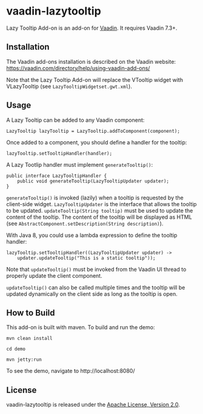# vaadin-lazytooltip

Lazy Tooltip Add-on is an add-on for [Vaadin](https://vaadin.com). It requires Vaadin 7.3+.

## Installation

The Vaadin add-ons installation is described on the Vaadin website: https://vaadin.com/directory/help/using-vaadin-add-ons/

Note that the Lazy Tooltip Add-on will replace the VTooltip widget with VLazyTooltip (see `LazyTooltipWidgetset.gwt.xml`).

## Usage

A Lazy Tooltip can be added to any Vaadin component:

    LazyTooltip lazyTooltip = LazyTooltip.addToComponent(component);

Once added to a component, you should define a handler for the tooltip:

    lazyTooltip.setTooltipHandler(handler);

A Lazy Tootlip handler must implement `generateTooltip()`:

    public interface LazyTooltipHandler {
        public void generateTooltip(LazyTooltipUpdater updater);
    }

`generateTooltip()` is invoked (lazily) when a tooltip is requested by the client-side widget.
`LazyTooltipUpdater` is the interface that allows the tooltip to be updated.
`updateTooltip(String tooltip)` must be used to update the content of the tooltip.
The content of the tooltip will be displayed as HTML (see `AbstractComponent.setDescription(String description)`).

With Java 8, you could use a lambda expression to define the tooltip handler:

    lazyTooltip.setTooltipHandler((LazyTooltipUpdater updater) ->
        updater.updateTooltip("This is a static tooltip"));

Note that `updateTooltip()` must be invoked from the Vaadin UI thread to properly update the client component.

`updateTooltip()` can also be called multiple times and the tooltip will be updated dynamically on the client side as long as the tooltip is open.

## How to Build

This add-on is built with maven. To build and run the demo:

`mvn clean install`

`cd demo`

`mvn jetty:run`

To see the demo, navigate to http://localhost:8080/

## License

vaadin-lazytooltip is released under the [Apache License, Version 2.0](http://www.apache.org/licenses/LICENSE-2.0).

